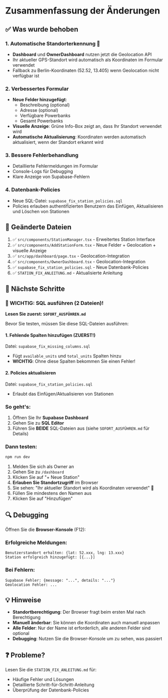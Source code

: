 # Zusammenfassung der Änderungen

## ✅ Was wurde behoben

### 1. Automatische Standorterkennung 📍
- **Dashboard** und **OwnerDashboard** nutzen jetzt die Geolocation API
- Ihr aktueller GPS-Standort wird automatisch als Koordinaten im Formular verwendet
- Fallback zu Berlin-Koordinaten (52.52, 13.405) wenn Geolocation nicht verfügbar ist

### 2. Verbessertes Formular
- **Neue Felder hinzugefügt**:
  - Beschreibung (optional)
  - Adresse (optional)
  - Verfügbare Powerbanks
  - Gesamt Powerbanks
- **Visuelle Anzeige**: Grüne Info-Box zeigt an, dass Ihr Standort verwendet wird
- **Automatische Aktualisierung**: Koordinaten werden automatisch aktualisiert, wenn der Standort erkannt wird

### 3. Bessere Fehlerbehandlung
- Detaillierte Fehlermeldungen im Formular
- Console-Logs für Debugging
- Klare Anzeige von Supabase-Fehlern

### 4. Datenbank-Policies
- Neue SQL-Datei: `supabase_fix_station_policies.sql`
- Policies erlauben authentifizierten Benutzern das Einfügen, Aktualisieren und Löschen von Stationen

## 📝 Geänderte Dateien

1. ✅ `src/components/StationManager.tsx` - Erweitertes Station Interface
2. ✅ `src/components/AddStationForm.tsx` - Neue Felder + Geolocation + visuelle Anzeige
3. ✅ `src/app/dashboard/page.tsx` - Geolocation-Integration
4. ✅ `src/components/OwnerDashboard.tsx` - Geolocation-Integration
5. ✅ `supabase_fix_station_policies.sql` - Neue Datenbank-Policies
6. ✅ `STATION_FIX_ANLEITUNG.md` - Aktualisierte Anleitung

## 🚀 Nächste Schritte

### 🚨 WICHTIG: SQL ausführen (2 Dateien)!

**Lesen Sie zuerst: `SOFORT_AUSFÜHREN.md`**

Bevor Sie testen, müssen Sie diese SQL-Dateien ausführen:

#### 1. Fehlende Spalten hinzufügen (ZUERST!)
Datei: `supabase_fix_missing_columns.sql`
- Fügt `available_units` und `total_units` Spalten hinzu
- **WICHTIG**: Ohne diese Spalten bekommen Sie einen Fehler!

#### 2. Policies aktualisieren
Datei: `supabase_fix_station_policies.sql`
- Erlaubt das Einfügen/Aktualisieren von Stationen

### So geht's:
1. Öffnen Sie Ihr **Supabase Dashboard**
2. Gehen Sie zu **SQL Editor**
3. Führen Sie **BEIDE** SQL-Dateien aus (siehe `SOFORT_AUSFÜHREN.md` für Details)

### Dann testen:
```bash
npm run dev
```

1. Melden Sie sich als Owner an
2. Gehen Sie zu `/dashboard`
3. Klicken Sie auf "+ Neue Station"
4. **Erlauben Sie Standortzugriff** im Browser
5. Sie sehen: "Ihr aktueller Standort wird als Koordinaten verwendet" 📍
6. Füllen Sie mindestens den Namen aus
7. Klicken Sie auf "Hinzufügen"

## 🔍 Debugging

Öffnen Sie die **Browser-Konsole** (F12):

### Erfolgreiche Meldungen:
```
Benutzerstandort erhalten: {lat: 52.xxx, lng: 13.xxx}
Station erfolgreich hinzugefügt: [{...}]
```

### Bei Fehlern:
```
Supabase Fehler: {message: "...", details: "..."}
Geolocation Fehler: ...
```

## 💡 Hinweise

- **Standortberechtigung**: Der Browser fragt beim ersten Mal nach Berechtigung
- **Manuell änderbar**: Sie können die Koordinaten auch manuell anpassen
- **Alle Felder**: Nur der Name ist erforderlich, alle anderen Felder sind optional
- **Debugging**: Nutzen Sie die Browser-Konsole um zu sehen, was passiert

## ❓ Probleme?

Lesen Sie die `STATION_FIX_ANLEITUNG.md` für:
- Häufige Fehler und Lösungen
- Detaillierte Schritt-für-Schritt-Anleitung
- Überprüfung der Datenbank-Policies

